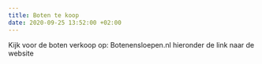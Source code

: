 ```yaml
---
title: Boten te koop
date: 2020-09-25 13:52:00 +02:00
---
```


Kijk voor de boten verkoop op: Botenensloepen.nl 
hieronder de link naar de website

[](https://botenensloepen.nl/te-koop/)